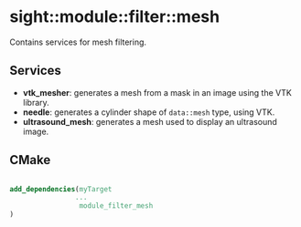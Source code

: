 # sight::module::filter::mesh

Contains services for mesh filtering. 

## Services

- **vtk_mesher**: generates a mesh from a mask in an image using the VTK library.
- **needle**: generates a cylinder shape of `data::mesh` type, using VTK.
- **ultrasound_mesh**: generates a mesh used to display an ultrasound image.

## CMake

```cmake

add_dependencies(myTarget 
                ...
                 module_filter_mesh
)
```